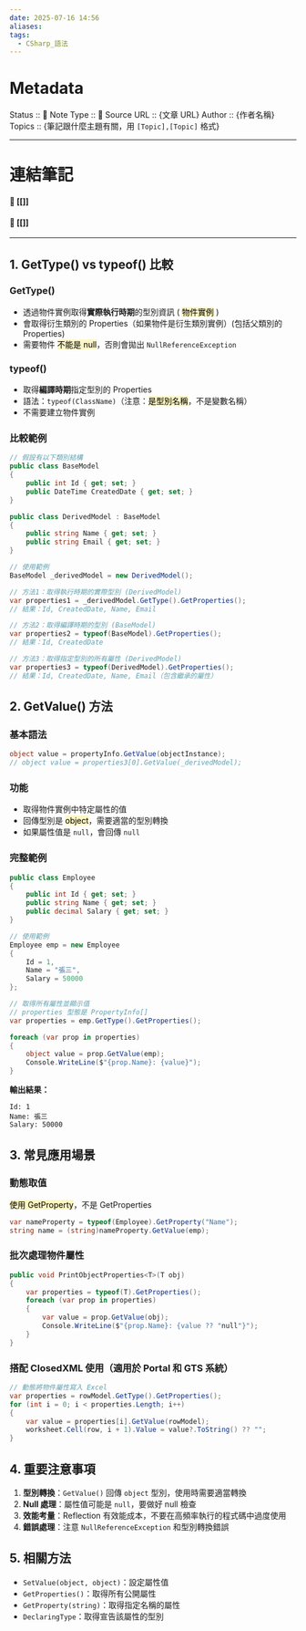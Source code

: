 ```yaml
---
date: 2025-07-16 14:56
aliases: 
tags:
  - CSharp_語法
---
```

# Metadata
Status :: 🌱
Note Type :: 📰
Source URL :: {文章 URL}
Author :: {作者名稱}
Topics :: {筆記跟什麼主題有關，用 `[Topic],[Topic]` 格式}

---
# 連結筆記
#### 📑 [[]]
#### 📑 [[]]

---
## 1. GetType() vs typeof() 比較

### GetType()

- 透過物件實例取得**實際執行時期**的型別資訊 ( <mark style="background: #FFF3A3A6;">物件實例</mark> )
- 會取得衍生類別的 Properties（如果物件是衍生類別實例）(包括父類別的 Properties)
- 需要物件 <mark style="background: #FFF3A3A6;">不能是 null</mark>，否則會拋出 `NullReferenceException`

### typeof()

- 取得**編譯時期**指定型別的 Properties
- 語法：`typeof(ClassName)`（注意：<mark style="background: #FFF3A3A6;">是型別名稱</mark>，不是變數名稱）
- 不需要建立物件實例

### 比較範例

```csharp
// 假設有以下類別結構
public class BaseModel
{
    public int Id { get; set; }
    public DateTime CreatedDate { get; set; }
}

public class DerivedModel : BaseModel
{
    public string Name { get; set; }
    public string Email { get; set; }
}

// 使用範例
BaseModel _derivedModel = new DerivedModel();

// 方法1：取得執行時期的實際型別 (DerivedModel)
var properties1 = _derivedModel.GetType().GetProperties(); 
// 結果：Id, CreatedDate, Name, Email

// 方法2：取得編譯時期的型別 (BaseModel)
var properties2 = typeof(BaseModel).GetProperties(); 
// 結果：Id, CreatedDate

// 方法3：取得指定型別的所有屬性 (DerivedModel)
var properties3 = typeof(DerivedModel).GetProperties(); 
// 結果：Id, CreatedDate, Name, Email（包含繼承的屬性）
```

## 2. GetValue() 方法

### 基本語法

```csharp
object value = propertyInfo.GetValue(objectInstance);
// object value = properties3[0].GetValue(_derivedModel);
```

### 功能

- 取得物件實例中特定屬性的值
- 回傳型別是 <mark style="background: #FFF3A3A6;">object</mark>，需要適當的型別轉換
- 如果屬性值是 `null`，會回傳 `null`

### 完整範例

```csharp
public class Employee
{
    public int Id { get; set; }
    public string Name { get; set; }
    public decimal Salary { get; set; }
}

// 使用範例
Employee emp = new Employee 
{ 
    Id = 1, 
    Name = "張三", 
    Salary = 50000 
};

// 取得所有屬性並顯示值
// properties 型態是 PropertyInfo[]
var properties = emp.GetType().GetProperties();

foreach (var prop in properties)
{
    object value = prop.GetValue(emp);
    Console.WriteLine($"{prop.Name}: {value}");
}
```

**輸出結果：**

```
Id: 1
Name: 張三
Salary: 50000
```

## 3. 常見應用場景

### 動態取值

<mark style="background: #FFF3A3A6;">使用 GetProperty</mark>，不是 GetProperties
```csharp
var nameProperty = typeof(Employee).GetProperty("Name");
string name = (string)nameProperty.GetValue(emp);
```

### 批次處理物件屬性

```csharp
public void PrintObjectProperties<T>(T obj)
{
    var properties = typeof(T).GetProperties();
    foreach (var prop in properties)
    {
        var value = prop.GetValue(obj);
        Console.WriteLine($"{prop.Name}: {value ?? "null"}");
    }
}
```

### 搭配 ClosedXML 使用（適用於 Portal 和 GTS 系統）

```csharp
// 動態將物件屬性寫入 Excel
var properties = rowModel.GetType().GetProperties();
for (int i = 0; i < properties.Length; i++)
{
    var value = properties[i].GetValue(rowModel);
    worksheet.Cell(row, i + 1).Value = value?.ToString() ?? "";
}
```

## 4. 重要注意事項

1. **型別轉換**：`GetValue()` 回傳 `object` 型別，使用時需要適當轉換
2. **Null 處理**：屬性值可能是 `null`，要做好 null 檢查
3. **效能考量**：Reflection 有效能成本，不要在高頻率執行的程式碼中過度使用
4. **錯誤處理**：注意 `NullReferenceException` 和型別轉換錯誤

## 5. 相關方法

- `SetValue(object, object)`：設定屬性值
- `GetProperties()`：取得所有公開屬性
- `GetProperty(string)`：取得指定名稱的屬性
- `DeclaringType`：取得宣告該屬性的型別
